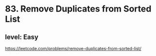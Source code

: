 # 83. Remove Duplicates from Sorted List
## level: Easy

https://leetcode.com/problems/remove-duplicates-from-sorted-list/
